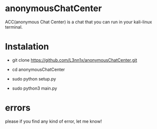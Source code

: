 # anonymousChatCenter
ACC(anonymous Chat Center) is a chat that you can run in your kali-linux terminal.


# Instalation
  *  git clone https://github.com/L3nn1x/anonymousChatCenter.git
    
  *  cd anonymousChatCenter
    
  *   sudo python setup.py
    
  *   sudo python3 main.py

# errors
please if you find any kind of error, let me know!

